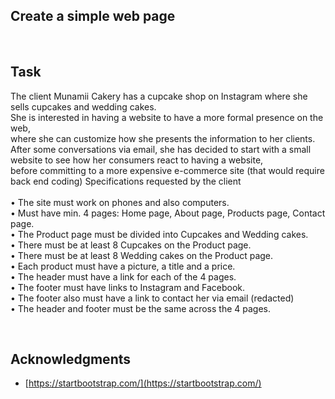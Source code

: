 <!-- ABOUT THE PROJECT -->
## Create a simple web page

<br/>

## Task<br/>
The client Munamii Cakery has a cupcake shop on Instagram where she sells 
cupcakes and wedding cakes.<br/> She is interested in having a website to have a more
formal presence on the web,<br/> where she can customize how she presents the 
information to her clients.<br/>
After some conversations via email, she has decided to start with a small website to 
see how her consumers react to having a website,<br/> before committing to a more 
expensive e-commerce site (that would require back end coding)
Specifications requested by the client
<br/>
<br/>
• The site must work on phones and also computers.<br/>
• Must have min. 4 pages: Home page, About page, Products page, Contact page.<br/>
• The Product page must be divided into Cupcakes and Wedding cakes.<br/>
• There must be at least 8 Cupcakes on the Product page.<br/>
• There must be at least 8 Wedding cakes on the Product page.<br/>
• Each product must have a picture, a title and a price.<br/>
• The header must have a link for each of the 4 pages.<br/>
• The footer must have links to Instagram and Facebook.<br/>
• The footer also must have a link to contact her via email 
(redacted)<br/>
• The header and footer must be the same across the 4 pages.<br/>

<br/>

<!-- ACKNOWLEDGMENTS -->
## Acknowledgments

* [https://startbootstrap.com/](https://startbootstrap.com/)